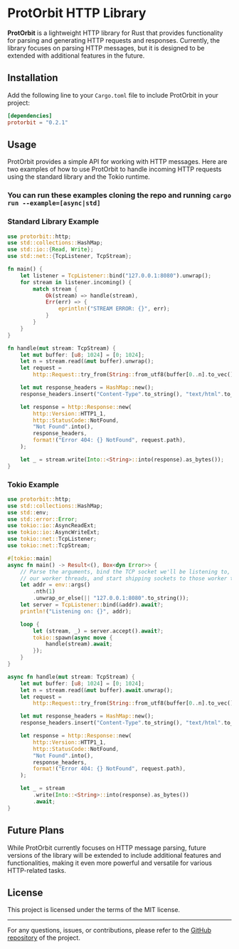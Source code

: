 # ProtOrbit HTTP Library

**ProtOrbit** is a lightweight HTTP library for Rust that provides functionality for parsing and generating HTTP requests and responses. Currently, the library focuses on parsing HTTP messages, but it is designed to be extended with additional features in the future.

## Installation

Add the following line to your `Cargo.toml` file to include ProtOrbit in your project:

```toml
[dependencies]
protorbit = "0.2.1"
```

## Usage

ProtOrbit provides a simple API for working with HTTP messages. Here are two examples of how to use ProtOrbit to handle incoming HTTP requests using the standard library and the Tokio runtime.

### You can run these examples cloning the repo and running `cargo run --example=[async|std]`

### Standard Library Example

```rust
use protorbit::http;
use std::collections::HashMap;
use std::io::{Read, Write};
use std::net::{TcpListener, TcpStream};

fn main() {
    let listener = TcpListener::bind("127.0.0.1:8080").unwrap();
    for stream in listener.incoming() {
        match stream {
            Ok(stream) => handle(stream),
            Err(err) => {
                eprintln!("STREAM ERROR: {}", err);
            }
        }
    }
}

fn handle(mut stream: TcpStream) {
    let mut buffer: [u8; 1024] = [0; 1024];
    let n = stream.read(&mut buffer).unwrap();
    let request =
        http::Request::try_from(String::from_utf8(buffer[0..n].to_vec()).unwrap()).unwrap();

    let mut response_headers = HashMap::new();
    response_headers.insert("Content-Type".to_string(), "text/html".to_string());

    let response = http::Response::new(
        http::Version::HTTP1_1,
        http::StatusCode::NotFound,
        "Not Found".into(),
        response_headers,
        format!("Error 404: {} NotFound", request.path),
    );

    let _ = stream.write(Into::<String>::into(response).as_bytes());
}
```

### Tokio Example

```rust
use protorbit::http;
use std::collections::HashMap;
use std::env;
use std::error::Error;
use tokio::io::AsyncReadExt;
use tokio::io::AsyncWriteExt;
use tokio::net::TcpListener;
use tokio::net::TcpStream;

#[tokio::main]
async fn main() -> Result<(), Box<dyn Error>> {
    // Parse the arguments, bind the TCP socket we'll be listening to, spin up
    // our worker threads, and start shipping sockets to those worker threads.
    let addr = env::args()
        .nth(1)
        .unwrap_or_else(|| "127.0.0.1:8080".to_string());
    let server = TcpListener::bind(&addr).await?;
    println!("Listening on: {}", addr);

    loop {
        let (stream, _) = server.accept().await?;
        tokio::spawn(async move {
            handle(stream).await;
        });
    }
}

async fn handle(mut stream: TcpStream) {
    let mut buffer: [u8; 1024] = [0; 1024];
    let n = stream.read(&mut buffer).await.unwrap();
    let request =
        http::Request::try_from(String::from_utf8(buffer[0..n].to_vec()).unwrap()).unwrap();

    let mut response_headers = HashMap::new();
    response_headers.insert("Content-Type".to_string(), "text/html".to_string());

    let response = http::Response::new(
        http::Version::HTTP1_1,
        http::StatusCode::NotFound,
        "Not Found".into(),
        response_headers,
        format!("Error 404: {} NotFound", request.path),
    );

    let _ = stream
        .write(Into::<String>::into(response).as_bytes())
        .await;
}

```

## Future Plans

While ProtOrbit currently focuses on HTTP message parsing, future versions of the library will be extended to include additional features and functionalities, making it even more powerful and versatile for various HTTP-related tasks.

## License

This project is licensed under the terms of the MIT license.

---

For any questions, issues, or contributions, please refer to the [GitHub repository](https://github.com/matteac/protorbit) of the project.
